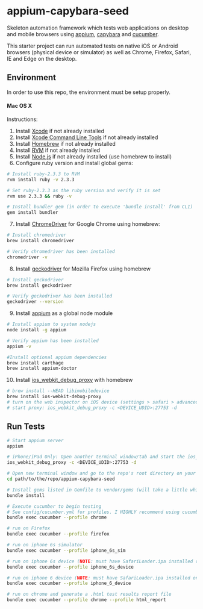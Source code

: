 # appium-capybara-seed
Skeleton automation framework which tests web applications on desktop and mobile browsers
using [appium](http://appium.io/),  [capybara](https://github.com/teamcapybara/capybara) and [cucumber](https://cucumber.io).

This starter project can run automated tests on native iOS or Android browsers (physical device or simulator)
as well as Chrome, Firefox, Safari, IE and Edge on the desktop.  

## Environment
In order to use this repo, the environment must be setup properly.

#### Mac OS X
Instructions:
1. Install [Xcode](https://developer.apple.com/xcode) if not already installed 
2. Install [Xcode Command Line Tools](https://developer.apple.com/xcode/features) if not already installed
3. Install [Homebrew](http://brew.sh) if not already installed
4. Install [RVM](https://rvm.io/rvm/install) if not already installed
5. Install [Node.js](https://nodejs.org) if not already installed (use homebrew to install)
6. Configure ruby version and install global gems:
```bash
# Install ruby-2.3.3 to RVM
rvm install ruby -v 2.3.3

# Set ruby-2.3.3 as the ruby version and verify it is set
rvm use 2.3.3 && ruby -v

# Install bundler gem (in order to execute 'bundle install' from CLI)
gem install bundler
```
7. Install [ChromeDriver](https://sites.google.com/a/chromium.org/chromedriver/) for Google Chrome using homebrew:
```bash
# Install chromedriver
brew install chromedriver

# Verify chromedriver has been installed 
chromedriver -v
```
8. Install [geckodriver](https://github.com/mozilla/geckodriver) for Mozilla Firefox using homebrew
```bash
# Install geckodriver
brew install geckodriver

# Verify geckodriver has been installed
geckodriver --version
```
9. Install [appium](http://appium.io) as a global node module
```bash
# Install appium to system nodejs
node install -g appium

# Verify appium has been installed
appium -v

#Install optional appium dependencies
brew install carthage
brew install appium-doctor
```
10. Install [ios_webkit_debug_proxy](http://appium.io/slate/en/master/?ruby#ios-webkit-debug-proxy) with  homebrew
```bash
# brew install --HEAD libimobiledevice
brew install ios-webkit-debug-proxy
# turn on the web inspector on iOS device (settings > safari > advanced)
# start proxy: ios_webkit_debug_proxy -c <DEVICE_UDID>:27753 -d
```
## Run Tests
``` bash
# Start appium server 
appium 

# iPhone/iPad Only: Open another terminal window/tab and start the ios_webkit_debug_proxy
ios_webkit_debug_proxy -c <DEVICE_UDID>:27753 -d

# Open new terminal window and go to the repo's root directory on your computer
cd path/to/the/repo/appium-capybara-seed

# Install gems listed in Gemfile to vendor/gems (will take a little while)
bundle install 

# Execute cucumber to begin testing
# See config/cucumber.yml for profiles. I HIGHLY recommend using cucumber profiles. 
bundle exec cucumber --profile chrome

# run on Firefox
bundle exec cucumber --profile firefox

# run on iphone 6s simulator
bundle exec cucumber --profile iphone_6s_sim

# run on iphone 6s device (NOTE: must have SafariLoader.ipa installed on phone and ios_webkit_debug_proxy running)
bundle exec cucumber --profile iphone_6s_device

# run on iphone 6 device (NOTE: must have SafariLoader.ipa installed on phone and ios_webkit_debug_proxy running)
bundle exec cucumber --profile iphone_6_device

# run on chrome and generate a .html test results report file
bundle exec cucumber --profile chrome --profile html_report
```
